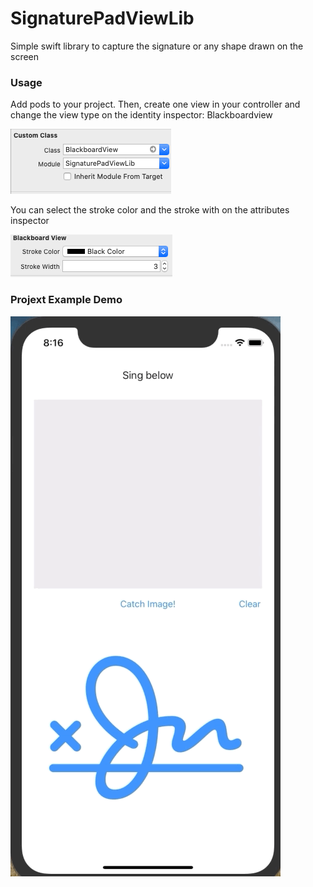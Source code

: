# SignaturePadViewLib
Simple swift library to capture the signature or any shape drawn on the screen

### Usage

Add pods to your project.
Then, create one view in your controller and change the view type on the identity inspector: Blackboardview

![](identityInspector.png)

You can select the stroke color and the stroke with on the attributes inspector


![](attributesInspector.png)

### Projext Example Demo

![](SignaturePadViewLibExamples/signDemo.gif)